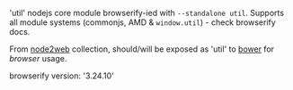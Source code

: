 'util' nodejs core module browserify-ied with `--standalone util`.
Supports all module systems (commonjs, AMD & `window.util`) - check browserify docs.

From [node2web](http://github.com/anodynos/node2web) collection,
should/will be exposed as 'util' to [bower](http://bower.io) for *browser* usage.

browserify version: '3.24.10'